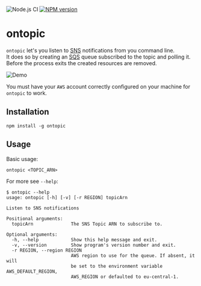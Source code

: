 ![Node.js CI](https://github.com/ziggy42/ontopic/workflows/Node.js%20CI/badge.svg)
[![NPM version](https://img.shields.io/npm/v/ontopic.svg)](https://www.npmjs.com/package/ontopic)

# ontopic

`ontopic` let's you listen to [SNS](https://aws.amazon.com/sns) notifications from you command line.  
It does so by creating an [SQS](https://aws.amazon.com/sqs) queue subscribed to the topic and polling it. 
Before the process exits the created resources are removed.  

![Demo](.github/demo/demo.gif)

You must have your `AWS` account correctly configured on your machine for `ontopic` to work.

## Installation
```
npm install -g ontopic
```

## Usage
Basic usage:
```
ontopic <TOPIC_ARN>
```

For more see `--help`:
```
$ ontopic --help
usage: ontopic [-h] [-v] [-r REGION] topicArn

Listen to SNS notifications

Positional arguments:
  topicArn              The SNS Topic ARN to subscribe to.

Optional arguments:
  -h, --help            Show this help message and exit.
  -v, --version         Show program's version number and exit.
  -r REGION, --region REGION
                        AWS region to use for the queue. If absent, it will 
                        be set to the environment variable AWS_DEFAULT_REGION,
                        AWS_REGION or defaulted to eu-central-1.
```
